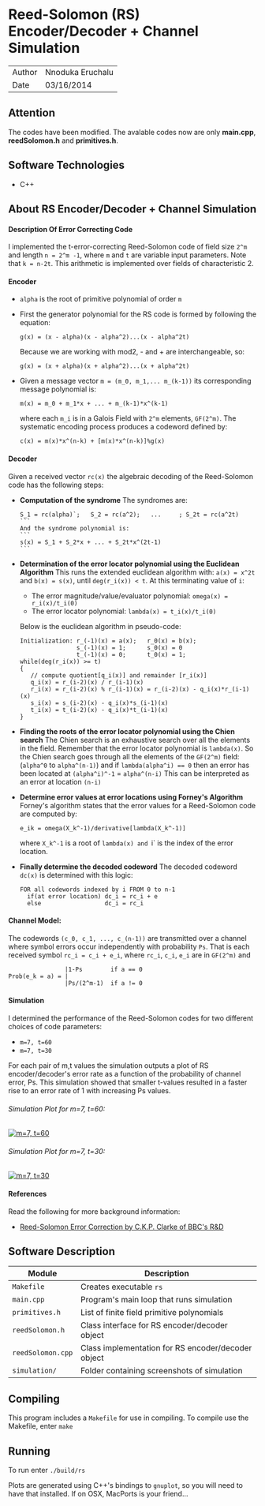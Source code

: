 # Reed-Solomon (RS) Encoder/Decoder + Channel Simulation

|         |                                                        |
| ------- | ------------------------------------------------------ |
| Author  | Nnoduka Eruchalu                                       |
| Date    | 03/16/2014                                             |


## Attention
The codes have been modified. The avalable codes now are only **main.cpp**, **reedSolomon.h**  and **primitives.h**.

## Software Technologies
* C++


## About RS Encoder/Decoder + Channel Simulation
#### Description Of Error Correcting Code
I implemented the t-error-correcting Reed-Solomon code of field size `2^m` and
length `n = 2^m -1`, where `m` and `t` are variable input parameters. Note that `k = n-2t`.
This arithmetic is implemented over fields of characteristic 2.


#### Encoder
* `alpha` is the root of primitive polynomial of order `m`
* First the generator polynomial for the RS code is formed by following the equation:
  
  ```  
  g(x) = (x - alpha)(x - alpha^2)...(x - alpha^2t)
  ```
  Because we are working with mod2, - and + are interchangeable, so:
  ```  
  g(x) = (x + alpha)(x + alpha^2)...(x + alpha^2t)
  ```

* Given a message vector `m = (m_0, m_1,... m_(k-1))` its corresponding message
polynomial is: 
  
  ```
  m(x) = m_0 + m_1*x + ... + m_(k-1)*x^(k-1)
  ```
  where each `m_i` is in a Galois Field with `2^m` elements, `GF(2^m)`.
  The systematic encoding process produces a codeword defined by:
  ```
  c(x) = m(x)*x^(n-k) + [m(x)*x^(n-k)]%g(x)
  ```


#### Decoder
Given a received vector `rc(x)` the algebraic decoding of the Reed-Solomon code
has the following steps:
* **Computation of the syndrome**
  The syndromes are:
  
  ````
  S_1 = rc(alpha)`;   S_2 = rc(a^2);   ...     ; S_2t = rc(a^2t)
  ```
  And the syndrome polynomial is:
  ```
  s(x) = S_1 + S_2*x + ... + S_2t*x^(2t-1)
  ```
  
* **Determination of the error locator polynomial using the Euclidean Algorithm** 
  This runs the extended euclidean algorithm with: 
  `a(x) = x^2t` and `b(x) = s(x)`, until `deg(r_i(x)) < t`.
  At this terminating value of `i`:
  * The error magnitude/value/evaluator polynomial: `omega(x) = r_i(x)/t_i(0)` 
  * The error locator polynomial: `lambda(x) = t_i(x)/t_i(0)`
  
  Below is the euclidean algorithm in pseudo-code:
  ```
  Initialization: r_(-1)(x) = a(x);   r_0(x) = b(x); 
                  s_(-1)(x) = 1;      s_0(x) = 0
                  t_(-1)(x) = 0;      t_0(x) = 1;
  while(deg(r_i(x)) >= t)
  {
     // compute quotient[q_i(x)] and remainder [r_i(x)]
     q_i(x) = r_(i-2)(x) / r_(i-1)(x)    
     r_i(x) = r_(i-2)(x) % r_(i-1)(x) = r_(i-2)(x) - q_i(x)*r_(i-1)(x)
     s_i(x) = s_(i-2)(x) - q_i(x)*s_(i-1)(x) 
     t_i(x) = t_(i-2)(x) - q_i(x)*t_(i-1)(x) 
  }
  ```

* **Finding the roots of the error locator polynomial using the Chien search**
  The Chien search is an exhaustive search over all the elements in the field.
  Remember that the error locator polynomial is `lambda(x)`.
  So the Chien search goes through all the elements of the `GF(2^m)` field: (`alpha^0` to `alpha^(n-1)`) and if `lambda(alpha^i) == 0` then an error has been located at `(alpha^i)^-1` = `alpha^(n-i)`
  This can be interpreted as an error at location `(n-i)`

* **Determine error values at error locations using Forney's Algorithm**
  Forney's algorithm states that the error values for a Reed-Solomon code are computed by:
  ```
  e_ik = omega(X_k^-1)/derivative[lambda(X_k^-1)] 
  ```
  where `X_k^-1` is a root of `lambda(x) and `i` is the index of the error location.

* **Finally determine the decoded codeword**
  The decoded codeword `dc(x)` is determined with this logic:
  ```
  FOR all codewords indexed by i FROM 0 to n-1
    if(at error location) dc_i = rc_i + e
    else                  dc_i = rc_i
  ```
 
#### Channel Model:
The codewords `(c_0, c_1, ..., c_(n-1))` are transmitted over a channel where symbol errors occur independently with probability `Ps`. 
That is each received symbol `rc_i = c_i + e_i`, where `rc_i`, `c_i`, `e_i` are in `GF(2^m)` and
```
                |1-Ps        if a == 0
Prob(e_k = a) = |
                |Ps/(2^m-1)  if a != 0
```

#### Simulation
I determined the performance of the Reed-Solomon codes for two different
choices of code parameters: 
* `m=7, t=60`
* `m=7, t=30`

For each pair of m,t values the simulation outputs a plot of RS encoder/decoder's error rate as a function of the probability of channel error, Ps.
This simulation showed that smaller t-values resulted in a faster rise to an error rate of 1 with increasing Ps values.

###### Simulation Plot for m=7, t=60:
[![m=7, t=60][m7t60.jpg]][m7t60.jpg]

###### Simulation Plot for m=7, t=30:
[![m=7, t=30][m7t30.jpg]][m7t30.jpg]

[m7t60.jpg]: https://s3.amazonaws.com/projects.nnoduka.com/reed_solomon/m7t60.jpg "Simulation Plot for m=7, t=60"
[m7t30.jpg]: https://s3.amazonaws.com/projects.nnoduka.com/reed_solomon/m7t30.jpg "Simulation Plot for m=7, t=30"


#### References
Read the following for more background information:
* [Reed-Solomon Error Correction by C.K.P. Clarke of BBC's R&D](http://downloads.bbc.co.uk/rd/pubs/whp/whp-pdf-files/WHP031.pdf)



## Software Description
| Module             | Description                                             |
| ------------------ | ------------------------------------------------------- |
| `Makefile`         | Creates executable `rs`                                 |
| `main.cpp`         | Program's main loop that runs simulation                |
| `primitives.h`     | List of finite field primitive polynomials              |
| `reedSolomon.h`    | Class interface for RS encoder/decoder object           |
| `reedSolomon.cpp`  | Class implementation for RS encoder/decoder object      |
| `simulation/`      | Folder containing screenshots of simulation             |



## Compiling
This program includes a `Makefile` for use in compiling.
To compile use the Makefile, enter `make`


## Running
To run enter `./build/rs`

Plots are generated using C++'s bindings to `gnuplot`, so you will need to have
that installed.
If on OSX, MacPorts is your friend...

